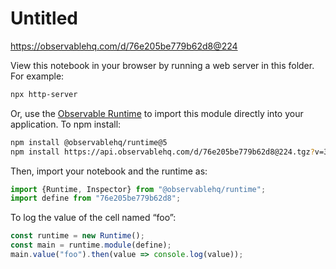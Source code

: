# Untitled

https://observablehq.com/d/76e205be779b62d8@224

View this notebook in your browser by running a web server in this folder. For
example:

~~~sh
npx http-server
~~~

Or, use the [Observable Runtime](https://github.com/observablehq/runtime) to
import this module directly into your application. To npm install:

~~~sh
npm install @observablehq/runtime@5
npm install https://api.observablehq.com/d/76e205be779b62d8@224.tgz?v=3
~~~

Then, import your notebook and the runtime as:

~~~js
import {Runtime, Inspector} from "@observablehq/runtime";
import define from "76e205be779b62d8";
~~~

To log the value of the cell named “foo”:

~~~js
const runtime = new Runtime();
const main = runtime.module(define);
main.value("foo").then(value => console.log(value));
~~~
